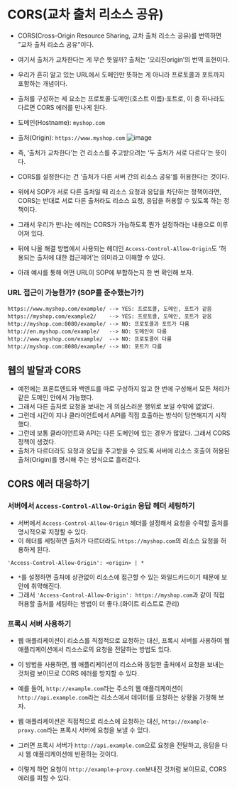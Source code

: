 # CORS(교차 출처 리소스 공유)
- CORS(Cross-Origin Resource Sharing, 교차 출처 리소스 공유)를 번역하면 "교차 출처 리소스 공유"이다.
- 여기서 출처가 교차한다는 게 무슨 뜻일까? 출처는 ‘오리진origin’의 번역 표현이다.
- 우리가 흔히 알고 있는 URL에서 도메인만 뜻하는 게 아니라 프로토콜과 포트까지 포함하는 개념이다.
- 출처를 구성하는 세 요소는 프로토콜·도메인(호스트 이름)·포트로, 이 중 하나라도 다르면 CORS 에러를 만나게 된다.

- 도메인(Hostname): `myshop.com`
- 출처(Origin): `https://www.myshop.com`
![image](https://github.com/user-attachments/assets/23cfc93c-5e67-4145-95ee-707c10f639ee)

- 즉, ‘출처가 교차한다’는 건 리소스를 주고받으려는 ‘두 출처가 서로 다르다’는 뜻이다.
- CORS를 설정한다는 건 ‘출처가 다른 서버 간의 리소스 공유’를 허용한다는 것이다.
- 위에서 SOP가 서로 다른 출처일 때 리소스 요청과 응답을 차단하는 정책이라면, CORS는 반대로 서로 다른 출처라도 리소스 요청, 응답을 허용할 수 있도록 하는 정책이다.
- 그래서 우리가 만나는 에러는 CORS가 가능하도록 뭔가 설정하라는 내용으로 이루어져 있다.
- 뒤에 나올 해결 방법에서 사용되는 헤더인 `Access-Control-Allow-Origin`도 ‘허용되는 출처에 대한 접근제어’는 의미라고 이해할 수 있다.

- 아래 예시를 통해 어떤 URL이 SOP에 부합하는지 한 번 확인해 보자.
### URL	접근이 가능한가? (SOP를 준수했는가?)
```
https://www.myshop.com/example/ -->	YES: 프로토콜, 도메인, 포트가 같음
https://myshop.com/example2/	-->	YES: 프로토콜, 도메인, 포트가 같음
http://myshop.com:8080/example/	-->	NO: 프로토콜과 포트가 다름
http://en.myshop.com/example/	-->	NO: 도메인이 다름
http://www.myshop.com/example/	-->	NO: 프로토콜이 다름
http://myshop.com:8080/example/	-->	NO: 포트가 다름
```

## 웹의 발달과 CORS
- 예전에는 프론트엔드와 백엔드를 따로 구성하지 않고 한 번에 구성해서 모든 처리가 같은 도메인 안에서 가능했다.
- 그래서 다른 출처로 요청을 보내는 게 의심스러운 행위로 보일 수밖에 없었다.
- 그런데 시간이 지나 클라이언트에서 API를 직접 호출하는 방식이 당연해지기 시작했다.
- 그런데 보통 클라이언트와 API는 다른 도메인에 있는 경우가 많았다. 그래서 CORS 정책이 생겼다.
- 출처가 다르더라도 요청과 응답을 주고받을 수 있도록 서버에 리소스 호출이 허용된 출처(Origin)를 명시해 주는 방식으로 흘러갔다.

## CORS 에러 대응하기
### 서버에서 `Access-Control-Allow-Origin` 응답 헤더 세팅하기
- 서버에서 `Access-Control-Allow-Origin` 헤더를 설정해서 요청을 수락할 출처를 명시적으로 지정할 수 있다.
- 이 헤더를 세팅하면 출처가 다르더라도 `https://myshop.com`의 리소스 요청을 허용하게 된다.
```
'Access-Control-Allow-Origin': <origin> | *
```
- `*`를 설정하면 출처에 상관없이 리소스에 접근할 수 있는 와일드카드이기 때문에 보안에 취약해진다.
- 그래서 `'Access-Control-Allow-Origin': https://myshop.com`과 같이 직접 허용할 출처를 세팅하는 방법이 더 좋다.(화이트 리스트로 관리)

### 프록시 서버 사용하기
- 웹 애플리케이션이 리소스를 직접적으로 요청하는 대신, 프록시 서버를 사용하여 웹 애플리케이션에서 리소스로의 요청을 전달하는 방법도 있다.
- 이 방법을 사용하면, 웹 애플리케이션이 리소스와 동일한 출처에서 요청을 보내는 것처럼 보이므로 CORS 에러를 방지할 수 있다.

- 예를 들어, `http://example.com`라는 주소의 웹 애플리케이션이 `http://api.example.com`라는 리소스에서 데이터를 요청하는 상황을 가정해 보자.
- 웹 애플리케이션은 직접적으로 리소스에 요청하는 대신, `http://example-proxy.com`라는 프록시 서버에 요청을 보낼 수 있다.
- 그러면 프록시 서버가 `http://api.example.com`으로 요청을 전달하고, 응답을 다시 웹 애플리케이션에 반환하는 것이다.
- 이렇게 하면 요청이 `http://example-proxy.com`보내진 것처럼 보이므로, CORS 에러를 피할 수 있다.
